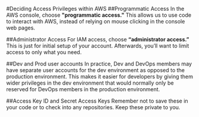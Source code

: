 #Deciding Access Privileges within AWS
##Programmatic Access
In the AWS console, choose **"programmatic access."** This allows us to use code to interact with AWS, instead of relying on mouse clicking in the console web pages.

##Administrator Access
For IAM access, choose **“administrator access.”** This is just for initial setup of your account. Afterwards, you’ll want to limit access to only what you need.

##Dev and Prod user accounts
In practice, Dev and DevOps members may have separate user accounts for the dev environment as opposed to the production environment. This makes it easier for developers by giving them wider privileges in the dev environment that would normally only be reserved for DevOps members in the production environment.

##Access Key ID and Secret Access Keys
Remember not to save these in your code or to check into any repositories. Keep these private to you.

